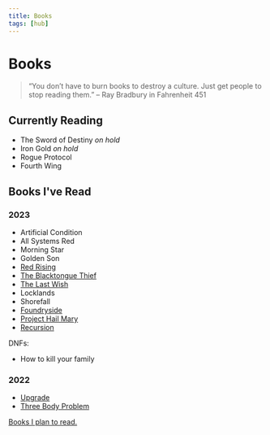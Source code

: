 ```yaml
---
title: Books
tags: [hub]
---
```


# Books

> “You don’t have to burn books to destroy a culture. Just get people to stop reading them.” – Ray Bradbury in Fahrenheit 451

## Currently Reading

- The Sword of Destiny *on hold*
- Iron Gold *on hold*
- Rogue Protocol
- Fourth Wing

## Books I've Read

### 2023

- Artificial Condition
- All Systems Red
- Morning Star
- Golden Son
- [Red Rising](jhb5-book-red-rising.md)
- [The Blacktongue Thief](92vv-book-the-blacktongue-thief.md)
- [The Last Wish](2vjy-book-the-last-wish.md)
- Locklands
- Shorefall
- [Foundryside](4x3x-book-foundryside.md)
- [Project Hail Mary](hyqv-book-project-hail-mary.md)
- [Recursion](5zru-book-recursion.md)

DNFs:
- How to kill your family

### 2022

- [Upgrade](6lcm-book-upgrade.md)
- [Three Body Problem](74u3-book-three-body-problem.md)

[Books I plan to read.](https://www.goodreads.com/review/list/161626394-daylin-morgan?shelf=to-read)
